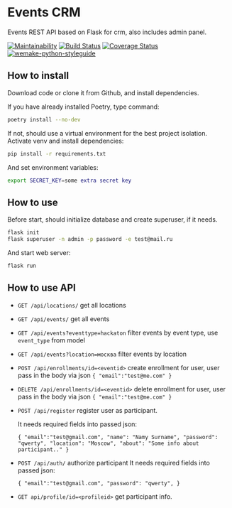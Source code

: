 # Events CRM

Events REST API based on Flask for crm, also includes admin panel.

[![Maintainability](https://api.codeclimate.com/v1/badges/7d9ada1345dd19a3aff1/maintainability)](https://codeclimate.com/github/alpden550/events-api/maintainability) [![Build Status](https://travis-ci.org/alpden550/events-api.svg?branch=master)](https://travis-ci.org/alpden550/events-api) [![Coverage Status](https://coveralls.io/repos/github/alpden550/events-api/badge.svg)](https://coveralls.io/github/alpden550/events-api) [![wemake-python-styleguide](https://img.shields.io/badge/style-wemake-000000.svg)](https://github.com/wemake-services/wemake-python-styleguide)

## How to install

Download code or clone it from Github, and install dependencies.

If you have already installed Poetry, type command:

```bash
poetry install --no-dev
```

If not, should use a virtual environment for the best project isolation. Activate venv and install dependencies:

```bash
pip install -r requirements.txt
```

And set environment variables:

```bash
export SECRET_KEY=some extra secret key
```

## How to use

Before start, should initialize database and create superuser, if it needs.

```bash
flask init
flask superuser -n admin -p password -e test@mail.ru
```

And start web server:

```bash
flask run
```

## How to use API

* `GET /api/locations/` get all locations

* `GET /api/events/` get all events

* `GET /api/events?eventtype=hackaton` filter events by event type, use `event_type` from model

* `GET /api/events?location=москва` filter events by location

* `POST /api/enrollments/id=<eventid>` create enrollment for user, user pass in the body via json `{
   "email":"test@me.com"
   }`

* `DELETE /api/enrollments/id=<eventid>` delete enrollment for user, user pass in the body via json `{
   "email":"test@me.com"
   }`

* `POST /api/register` register user as participant.

  It needs required fields into passed json:

  `{
     "email":"test@gmail.com",
     "name": "Namу Surname",
     "password": "qwerty",
     "location": "Moscow",
     "about": "Some info about participant.."
  }`

* `POST /api/auth/` authorize participant
  It needs required fields into passed json:

  `{
     "email":"test@gmail.com",
     "password": "qwerty",
  }`

* `GET api/profile/id=<profileid>` get participant info.
